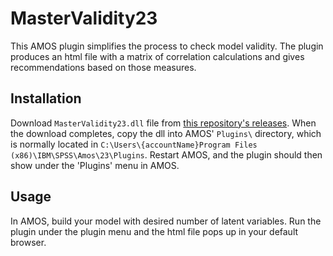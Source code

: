 MasterValidity23
============================

This AMOS plugin simplifies the process to check model validity. The plugin produces an html file with a matrix of correlation calculations and gives recommendations based on those measures.

Installation
------------
Download `MasterValidity23.dll` file from [this repository's releases](https://github.com/john-lim/MasterValidity23/releases/tag/0.23.0). When the download completes, copy the dll into AMOS' `Plugins\` directory, which is normally located in 
`C:\Users\{accountName}Program Files (x86)\IBM\SPSS\Amos\23\Plugins`.
Restart AMOS, and the plugin should then show under the 'Plugins' menu in AMOS.

Usage
-----
In AMOS, build your model with desired number of latent variables. Run the plugin under the plugin menu and the html file pops up in your default browser.
